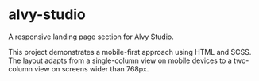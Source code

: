 # alvy-studio

A responsive landing page section for Alvy Studio.

This project demonstrates a mobile-first approach using HTML and SCSS. The layout adapts from a single-column view on mobile devices to a two-column view on screens wider than 768px.
